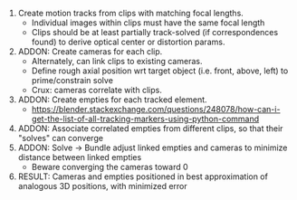 1. Create motion tracks from clips with matching focal lengths.
	* Individual images within clips must have the same focal length
	* Clips should be at least partially track-solved (if correspondences found) to derive optical center or distortion params.
2. ADDON: Create cameras for each clip.
	* Alternately, can link clips to existing cameras.
	* Define rough axial position wrt target object (i.e. front, above, left) to prime/constrain solve
	* Crux: cameras correlate with clips.
3. ADDON: Create empties for each tracked element.
	* https://blender.stackexchange.com/questions/248078/how-can-i-get-the-list-of-all-tracking-markers-using-python-command
4. ADDON: Associate correlated empties from different clips, so that their "solves" can converge
5. ADDON: Solve -> Bundle adjust linked empties and cameras to minimize distance between linked empties
	* Beware converging the cameras toward 0
6. RESULT: Cameras and empties positioned in best approximation of analogous 3D positions, with minimized error